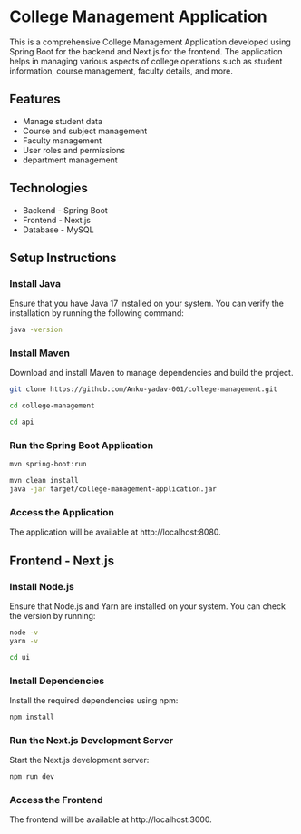 # College Management Application
This is a comprehensive College Management Application developed using Spring Boot for the backend and Next.js for the frontend. The application helps in managing various aspects of college operations such as student information, course management, faculty details, and more.

## Features
- Manage student data
- Course and subject management
- Faculty management
- User roles and permissions
- department management

## Technologies
- Backend - Spring Boot
- Frontend - Next.js
- Database - MySQL

## Setup Instructions

### Install Java
Ensure that you have Java 17 installed on your system. You can verify the installation by running the following command:

```bash
java -version
```

### Install Maven
Download and install Maven to manage dependencies and build the project.

```bash
git clone https://github.com/Anku-yadav-001/college-management.git
```

```bash
cd college-management
```

```bash
cd api
```

### Run the Spring Boot Application

```bash
mvn spring-boot:run
```

```bash
mvn clean install
java -jar target/college-management-application.jar
```

### Access the Application
The application will be available at http://localhost:8080.

## Frontend - Next.js

### Install Node.js
Ensure that Node.js and Yarn are installed on your system. You can check the version by running:

```bash
node -v
yarn -v
```

```bash
cd ui
```

### Install Dependencies
Install the required dependencies using npm:

```bash
npm install
```

### Run the Next.js Development Server
Start the Next.js development server:

```bash
npm run dev
```

### Access the Frontend
The frontend will be available at http://localhost:3000.
